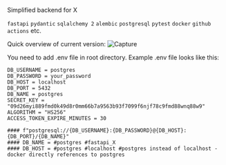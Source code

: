 Simplified backend for X

`fastapi` `pydantic` `sqlalchemy 2` `alembic` `postgresql` `pytest` `docker` `github actions` etc.

Quick overview of current version:
![Capture](https://github.com/VladimerKhasia/fastapi_X/assets/56228503/fe19ab76-4ffc-4455-86b5-32fb656f2192)


You need to add .env file in root directory. Example .env file looks like this:
```
DB_USERNAME = postgres
DB_PASSWORD = your_password
DB_HOST = localhost     
DB_PORT = 5432
DB_NAME = postgres 
SECRET_KEY = "09d26myi889fmd0k49d8r0mm66b7a9563b93f7099f6njf78c9fmd88wnq88w9"  
ALGORITHM = "HS256"
ACCESS_TOKEN_EXPIRE_MINUTES = 30

#### f"postgresql://{DB_USERNAME}:{DB_PASSWORD}@{DB_HOST}:{DB_PORT}/{DB_NAME}"
#### DB_NAME = #postgres #fastapi_X 
#### DB_HOST = #postgres #localhost #postgres instead of localhost - docker directly references to postgres
```
